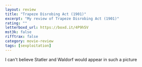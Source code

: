 ```yaml
---
layout: review
title: "Trapeze Disrobing Act (1901)"
excerpt: "My review of Trapeze Disrobing Act (1901)"
rating: ""
letterboxd_url: https://boxd.it/4P9h5V
mst3k: false
rifftrax: false
category: movie-review
tags: [sexploitation]
---
```


I can't believe Statler and Waldorf would appear in such a picture
